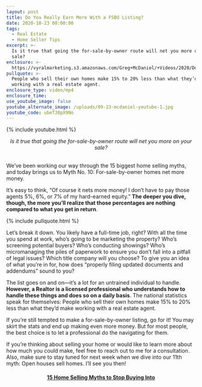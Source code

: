 ```yaml
---
layout: post
title: Do You Really Earn More With a FSBO Listing?
date: 2020-10-23 00:00:00
tags:
  - Real Estate
  - Home Seller Tips
excerpt: >-
  Is it true that going the for-sale-by-owner route will net you more on your
  sale?
enclosure: >-
  https://vyralmarketing.s3.amazonaws.com/Greg+McDaniel/+Videos/2020/Do+You+Really+Earn+More+With+a+FSBO+Listing_+_+15+Home+Selling+Myths+to+Stop+Buying+Into.mp4
pullquote: >-
  People who sell their own homes make 15% to 20% less than what they’d make
  working with a real estate agent.
enclosure_type: video/mp4
enclosure_time:
use_youtube_image: false
youtube_alternate_image: /uploads/09-23-mcdaniel-youtube-1.jpg
youtube_code: ubeTJ0pX9No
---
```


{% include youtube.html %}

<center><em>Is it true that going the for-sale-by-owner route will net you more on your sale?</em></center>

<br>We’ve been working our way through the 15 biggest home selling myths, and today brings us to Myth No. 10: For-sale-by-owner homes net more money.

It’s easy to think, “Of course it nets more money\! I don’t have to pay those agents 5%, 6%, or 7% of my hard-earned equity.” **The deeper you dive, though, the more you’ll realize that those percentages are nothing compared to what you get in return**.

{% include pullquote.html %}

Let’s break it down. You likely have a full-time job, right? With all the time you spend at work, who’s going to be marketing the property? Who’s screening potential buyers? Who’s conducting showings? Who’s micromanaging the piles of paperwork to ensure you don’t fall into a pitfall of legal issues? Which title company will you choose? To give you an idea of what you’re in for, how does “properly filing updated documents and addendums” sound to you?

The list goes on and on—it’s a lot for an untrained individual to handle. **However, a Realtor is a licensed professional who understands how to handle these things and does so on a daily basis**. The national statistics speak for themselves: People who sell their own homes make 15% to 20% less than what they’d make working with a real estate agent.

If you’re still tempted to make a for-sale-by-owner listing, go for it\! You may skirt the stats and end up making even more money. But for most people, the best choice is to let a professional do the navigating for them.

If you’re thinking about selling your home or would like to learn more about how much you could make, feel free to reach out to me for a consultation. Also, make sure to stay tuned for next week when we dive into our 11th myth: Open houses sell homes. I’ll see you then\!

<center><h4><u><strong><a target="_blank" href="https://www.youtube.com/playlist?list=PL4Ay_MVLm6QGE37Lr8a94OqNrVBj-zDIw">15 Home Selling Myths to Stop Buying Into</a></strong></u></h4></center>